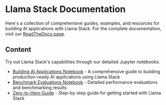 # Llama Stack Documentation

Here's a collection of comprehensive guides, examples, and resources for building AI applications with Llama Stack. For the complete documentation, visit our [ReadTheDocs page](https://llama-stack.readthedocs.io/en/latest/index.html).

## Content

Try out Llama Stack's capabilities through our detailed Jupyter notebooks:

* [Building AI Applications Notebook](./getting_started.ipynb) - A comprehensive guide to building production-ready AI applications using Llama Stack
* [Benchmark Evaluations Notebook](./notebooks/Llama_Stack_Benchmark_Evals.ipynb) - Detailed performance evaluations and benchmarking results
* [Zero-to-Hero Guide](./zero_to_hero_guide) - Step-by-step guide for getting started with Llama Stack
